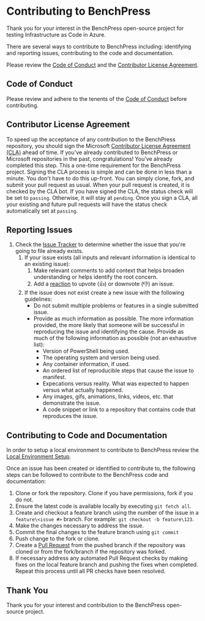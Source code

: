 # Contributing to BenchPress

Thank you for your interest in the BenchPress open-source project for testing Infrastructure as Code in Azure.

There are several ways to contribute to BenchPress including:
identifying and reporting issues,
contributing to the code and documentation.

Please review the [Code of Conduct](#code-of-conduct) and the [Contributor License Agreement](#contributor-license-agreement).

## Code of Conduct

Please review and adhere to the tenents of the [Code of Conduct](CODE_OF_CONDUCT.md) before contributing.

## Contributor License Agreement

To speed up the acceptance of any contribution to the BenchPress repository,
you should sign the Microsoft [Contributor License Agreement (CLA)](https://cla.microsoft.com/) ahead of time.
If you've already contributed to BenchPress or Microsoft repositories in the past, congratulations!
You've already completed this step.
This a one-time requirement for the BenchPress project.
Signing the CLA process is simple and can be done in less than a minute.
You don't have to do this up-front.
You can simply clone, fork, and submit your pull request as usual.
When your pull request is created, it is checked by the CLA bot.
If you have signed the CLA, the status check will be set to `passing`.  Otherwise, it will stay at `pending`.
Once you sign a CLA, all your existing and future pull requests will have the status check automatically set at `passing`.

## Reporting Issues

1.  Check the [Issue Tracker](https://github.com/Azure/benchpress/issues) to determine whether the issue that you're
    going to file already exists.
    1.  If your issue exists (all inputs and relevant information is identical to an existing issue):
        1.  Make relevant comments to add context that helps broaden understanding or helps identify the root concern.
        1.  Add a [reaction](https://github.com/blog/2119-add-reactions-to-pull-requests-issues-and-comments) to upvote
           (:+1:) or downvote (:-1:) an issue.
    1.  If the issue does not exist create a new issue with the following guidelines:
        *   Do not submit multiple problems or features in a single submitted issue.
        *   Provide as much information as possible. The more information provided, the more likely that someone will
            be successful in reproducing the issue and identifying the cause. Provide as much of the following
            information as possible (not an exhaustive list):
            *   Version of PowerShell being used.
            *   The operating system and version being used.
            *   Any container information, if used.
            *   An ordered list of reproducible steps that cause the issue to manifest.
            *   Expecations versus reality. What was expected to happen versus what actually happened.
            *   Any images, gifs, animations, links, videos, etc. that demonstrate the issue.
            *   A code snippet or link to a repository that contains code that reproduces the issue.

## Contributing to Code and Documentation

In order to setup a local environment to contribute to BenchPress review the [Local Environment Setup](LOCALSETUP.md).

Once an issue has been created or identified to contribute to, the following steps can be followed to contribute to the
BenchPress code and documentation:
1.  Clone or fork the repository. Clone if you have permissions, fork if you do not.
1.  Ensure the latest code is available locally by executing `git fetch all`.
1.  Create and checkout a feature branch using the number of the issue in a `feature\<issue #>` branch. For example:
    `git checkout -b feature\123`.
1.  Make the changes necessary to address the issue.
1.  Commit the final changes to the feature branch using `git commit`
1.  Push change to the fork or clone.
1.  Create a [Pull Request](https://github.com/Azure/benchpress/pulls) from the pushed branch if the repository was
    cloned or from the fork/branch if the repository was forked.
1.  If necessary address any automated Pull Request checks by making fixes on the local feature branch and pushing the
    fixes when completed. Repeat this process until all PR checks have been resolved.

## Thank You

Thank you for your interest and contribution to the BenchPress open-source project.
